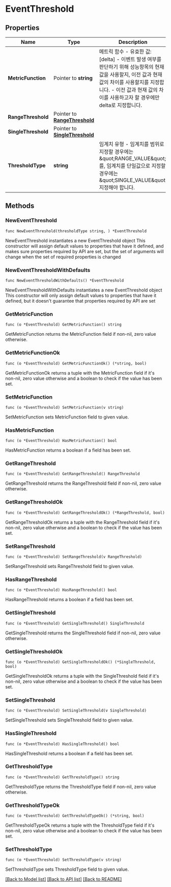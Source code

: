 # EventThreshold

## Properties

Name | Type | Description | Notes
------------ | ------------- | ------------- | -------------
**MetricFunction** | Pointer to **string** | 메트릭 함수 - 유효한 값: [delta] - 이벤트 발생 여부를 판단하기 위해 성능항목의 현재 값을 사용할지, 이전 값과 현재 값의 차이를 사용할지를 지정합니다. - 이전 값과 현재 값의 차이를 사용하고자 할 경우에만 delta로 지정합니다. | [optional] 
**RangeThreshold** | Pointer to [**RangeThreshold**](RangeThreshold.md) |  | [optional] 
**SingleThreshold** | Pointer to [**SingleThreshold**](SingleThreshold.md) |  | [optional] 
**ThresholdType** | **string** | 임계치 유형 - 임계치를 범위로 지정할 경우에는 \&quot;RANGE_VALUE\&quot;를, 임계치를 단일값으로 지정할 경우에는 \&quot;SINGLE_VALUE\&quot; 지정해야 합니다. | 

## Methods

### NewEventThreshold

`func NewEventThreshold(thresholdType string, ) *EventThreshold`

NewEventThreshold instantiates a new EventThreshold object
This constructor will assign default values to properties that have it defined,
and makes sure properties required by API are set, but the set of arguments
will change when the set of required properties is changed

### NewEventThresholdWithDefaults

`func NewEventThresholdWithDefaults() *EventThreshold`

NewEventThresholdWithDefaults instantiates a new EventThreshold object
This constructor will only assign default values to properties that have it defined,
but it doesn't guarantee that properties required by API are set

### GetMetricFunction

`func (o *EventThreshold) GetMetricFunction() string`

GetMetricFunction returns the MetricFunction field if non-nil, zero value otherwise.

### GetMetricFunctionOk

`func (o *EventThreshold) GetMetricFunctionOk() (*string, bool)`

GetMetricFunctionOk returns a tuple with the MetricFunction field if it's non-nil, zero value otherwise
and a boolean to check if the value has been set.

### SetMetricFunction

`func (o *EventThreshold) SetMetricFunction(v string)`

SetMetricFunction sets MetricFunction field to given value.

### HasMetricFunction

`func (o *EventThreshold) HasMetricFunction() bool`

HasMetricFunction returns a boolean if a field has been set.

### GetRangeThreshold

`func (o *EventThreshold) GetRangeThreshold() RangeThreshold`

GetRangeThreshold returns the RangeThreshold field if non-nil, zero value otherwise.

### GetRangeThresholdOk

`func (o *EventThreshold) GetRangeThresholdOk() (*RangeThreshold, bool)`

GetRangeThresholdOk returns a tuple with the RangeThreshold field if it's non-nil, zero value otherwise
and a boolean to check if the value has been set.

### SetRangeThreshold

`func (o *EventThreshold) SetRangeThreshold(v RangeThreshold)`

SetRangeThreshold sets RangeThreshold field to given value.

### HasRangeThreshold

`func (o *EventThreshold) HasRangeThreshold() bool`

HasRangeThreshold returns a boolean if a field has been set.

### GetSingleThreshold

`func (o *EventThreshold) GetSingleThreshold() SingleThreshold`

GetSingleThreshold returns the SingleThreshold field if non-nil, zero value otherwise.

### GetSingleThresholdOk

`func (o *EventThreshold) GetSingleThresholdOk() (*SingleThreshold, bool)`

GetSingleThresholdOk returns a tuple with the SingleThreshold field if it's non-nil, zero value otherwise
and a boolean to check if the value has been set.

### SetSingleThreshold

`func (o *EventThreshold) SetSingleThreshold(v SingleThreshold)`

SetSingleThreshold sets SingleThreshold field to given value.

### HasSingleThreshold

`func (o *EventThreshold) HasSingleThreshold() bool`

HasSingleThreshold returns a boolean if a field has been set.

### GetThresholdType

`func (o *EventThreshold) GetThresholdType() string`

GetThresholdType returns the ThresholdType field if non-nil, zero value otherwise.

### GetThresholdTypeOk

`func (o *EventThreshold) GetThresholdTypeOk() (*string, bool)`

GetThresholdTypeOk returns a tuple with the ThresholdType field if it's non-nil, zero value otherwise
and a boolean to check if the value has been set.

### SetThresholdType

`func (o *EventThreshold) SetThresholdType(v string)`

SetThresholdType sets ThresholdType field to given value.



[[Back to Model list]](../README.md#documentation-for-models) [[Back to API list]](../README.md#documentation-for-api-endpoints) [[Back to README]](../README.md)


